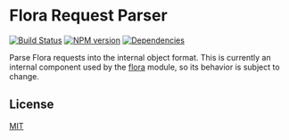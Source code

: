 Flora Request Parser
====================

[![Build Status](https://travis-ci.org/godmodelabs/flora-request-parser.svg?branch=master)](https://travis-ci.org/godmodelabs/flora-request-parser)
[![NPM version](https://badge.fury.io/js/flora-request-parser.svg)](https://www.npmjs.com/package/flora-request-parser)
[![Dependencies](https://img.shields.io/david/godmodelabs/flora-request-parser.svg)](https://david-dm.org/godmodelabs/flora-request-parser)

Parse Flora requests into the internal object format. This is currently an internal component used by the [flora](https://github.com/godmodelabs/flora) module, so its behavior is subject to change.


License
-------

[MIT](LICENSE)
